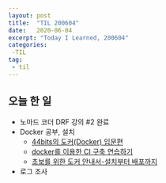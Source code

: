 ```yaml
---
layout: post
title:  "TIL 200604"
date:   2020-06-04
excerpt: "Today I Learned, 200604"
categories: 
 -TIL
tag:
 - til
---
```


## 오늘 한 일

* 노마드 코더 DRF 강의 #2 완료
* Docker 공부, 설치
    * [44bits의 도커(Docker) 입문편](https://www.44bits.io/ko/post/easy-deploy-with-docker#%EB%93%A4%EC%96%B4%EA%B0%80%EB%A9%B0)
    * [docker를 이용한 CI 구축 연습하기](https://jojoldu.tistory.com/139)
    * [초보를 위한 도커 안내서-설치부터 배포까지](https://subicura.com/2017/02/10/docker-guide-for-beginners-create-image-and-deploy.html)
* 로그 조사
